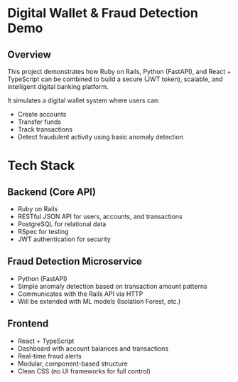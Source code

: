 # Digital Wallet & Fraud Detection Demo

## Overview

This project demonstrates how Ruby on Rails, Python (FastAPI), and React + TypeScript can be combined to build a secure (JWT token), scalable, and intelligent digital banking platform.

It simulates a digital wallet system where users can:

- Create accounts
- Transfer funds
- Track transactions
- Detect fraudulent activity using basic anomaly detection

# Tech Stack
## Backend (Core API)

- Ruby on Rails
- RESTful JSON API for users, accounts, and transactions
- PostgreSQL for relational data
- RSpec for testing
- JWT authentication for security

## Fraud Detection Microservice

- Python (FastAPI)
- Simple anomaly detection based on transaction amount patterns
- Communicates with the Rails API via HTTP
- Will be extended with ML models (Isolation Forest, etc.)

## Frontend

- React + TypeScript
- Dashboard with account balances and transactions
- Real-time fraud alerts
- Modular, component-based structure
- Clean CSS (no UI frameworks for full control)

